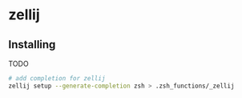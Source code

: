  # zellij

 ## Installing
 
 TODO

 ```sh
 # add completion for zellij
 zellij setup --generate-completion zsh > .zsh_functions/_zellij
 ```

